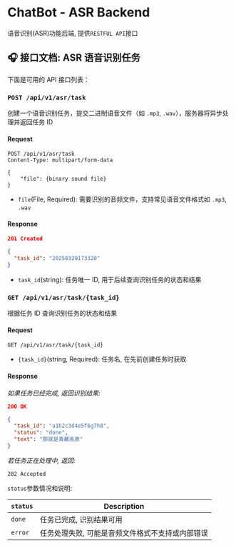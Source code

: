 # ChatBot - ASR Backend

语音识别(ASR)功能后端, 提供`RESTFUL API`接口

## 🎧 接口文档: ASR 语音识别任务

下面是可用的 API 接口列表：

### `POST /api/v1/asr/task`

创建一个语音识别任务，提交二进制语音文件（如 `.mp3`, `.wav`），服务器将异步处理并返回任务 ID

#### Request

```http
POST /api/v1/asr/task
Content-Type: multipart/form-data

{
    "file": {binary sound file}
}
```

- `file`(File, Required): 需要识别的音频文件，支持常见语音文件格式如 `.mp3`, `.wav`

#### Response

```json
201 Created

{
  "task_id": "20250329173320"
}
```

- `task_id`(string): 任务唯一 ID, 用于后续查询识别任务的状态和结果

### `GET /api/v1/asr/task/{task_id}`

根据任务 ID 查询识别任务的状态和结果

#### Request

```http
GET /api/v1/asr/task/{task_id}
```

- `{task_id}`(string, Required): 任务名, 在先前创建任务时获取

#### Response

*如果任务已经完成, 返回识别结果:*

```json
200 OK

{
  "task_id": "a1b2c3d4e5f6g7h8",
  "status": "done",
  "text": "那就是青藏高原"
}
```

*若任务正在处理中, 返回:*

```http
202 Accepted
```

`status`参数情况和说明:

| `status` | Description |
|-|-|
| `done` | 任务已完成, 识别结果可用 |
| `error` | 任务处理失败, 可能是音频文件格式不支持或内部错误 |
